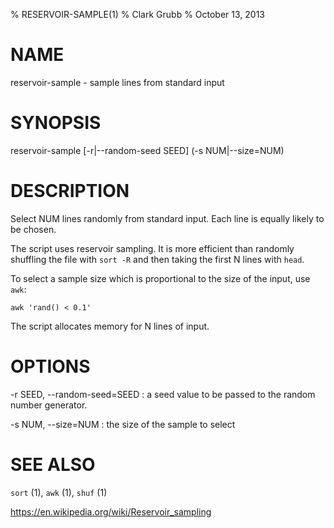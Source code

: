 % RESERVOIR-SAMPLE(1)
% Clark Grubb
% October 13, 2013

# NAME

reservoir-sample - sample lines from standard input

# SYNOPSIS

reservoir-sample [-r|--random-seed SEED] (-s NUM|--size=NUM)

# DESCRIPTION

Select NUM lines randomly from standard input.  Each line is equally likely to be chosen.

The script uses reservoir sampling.  It is more efficient than randomly shuffling the file
with `sort -R` and then taking the first N lines with `head`.

To select a sample size which is proportional to the size of the input, use `awk`:

    awk 'rand() < 0.1'

The script allocates memory for N lines of input.

# OPTIONS

-r SEED, \--random-seed=SEED
: a seed value to be passed to the random number generator.

-s NUM, \--size=NUM
: the size of the sample to select

# SEE ALSO

`sort` (1), `awk` (1), `shuf` (1)

https://en.wikipedia.org/wiki/Reservoir_sampling
